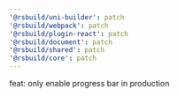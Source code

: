 ```yaml
---
'@rsbuild/uni-builder': patch
'@rsbuild/webpack': patch
'@rsbuild/plugin-react': patch
'@rsbuild/document': patch
'@rsbuild/shared': patch
'@rsbuild/core': patch
---
```


feat: only enable progress bar in production
